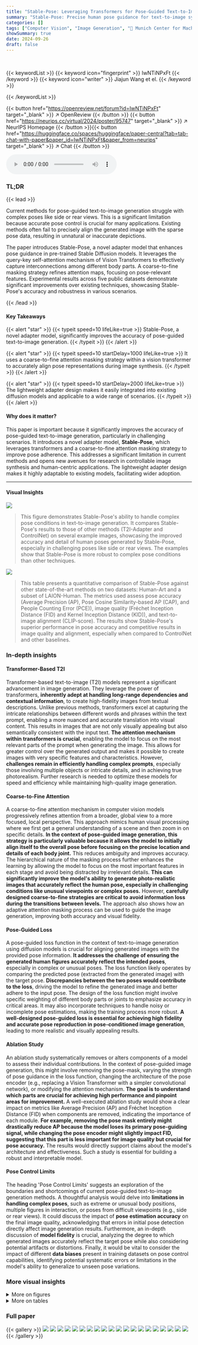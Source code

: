 ```yaml
---
title: "Stable-Pose: Leveraging Transformers for Pose-Guided Text-to-Image Generation"
summary: "Stable-Pose: Precise human pose guidance for text-to-image synthesis."
categories: []
tags: ["Computer Vision", "Image Generation", "🏢 Munich Center for Machine Learning",]
showSummary: true
date: 2024-09-26
draft: false
---
```


<br>

{{< keywordList >}}
{{< keyword icon="fingerprint" >}} IwNTiNPxFt {{< /keyword >}}
{{< keyword icon="writer" >}} Jiajun Wang et el. {{< /keyword >}}
 
{{< /keywordList >}}

{{< button href="https://openreview.net/forum?id=IwNTiNPxFt" target="_blank" >}}
↗ OpenReview
{{< /button >}}
{{< button href="https://neurips.cc/virtual/2024/poster/95747" target="_blank" >}}
↗ NeurIPS Homepage
{{< /button >}}{{< button href="https://huggingface.co/spaces/huggingface/paper-central?tab=tab-chat-with-paper&paper_id=IwNTiNPxFt&paper_from=neurips" target="_blank" >}}
↗ Chat
{{< /button >}}



<audio controls>
    <source src="https://ai-paper-reviewer.com/IwNTiNPxFt/podcast.wav" type="audio/wav">
    Your browser does not support the audio element.
</audio>


### TL;DR


{{< lead >}}

Current methods for pose-guided text-to-image generation struggle with complex poses like side or rear views.  This is a significant limitation because accurate pose control is crucial for many applications.  Existing methods often fail to precisely align the generated image with the sparse pose data, resulting in unnatural or inaccurate depictions.

The paper introduces Stable-Pose, a novel adapter model that enhances pose guidance in pre-trained Stable Diffusion models. It leverages the query-key self-attention mechanism of Vision Transformers to effectively capture interconnections among different body parts. A coarse-to-fine masking strategy refines attention maps, focusing on pose-relevant features.  Experimental results across five public datasets demonstrate significant improvements over existing techniques, showcasing Stable-Pose's accuracy and robustness in various scenarios.

{{< /lead >}}


#### Key Takeaways

{{< alert "star" >}}
{{< typeit speed=10 lifeLike=true >}} Stable-Pose, a novel adapter model, significantly improves the accuracy of pose-guided text-to-image generation. {{< /typeit >}}
{{< /alert >}}

{{< alert "star" >}}
{{< typeit speed=10 startDelay=1000 lifeLike=true >}} It uses a coarse-to-fine attention masking strategy within a vision transformer to accurately align pose representations during image synthesis. {{< /typeit >}}
{{< /alert >}}

{{< alert "star" >}}
{{< typeit speed=10 startDelay=2000 lifeLike=true >}} The lightweight adapter design makes it easily integrated into existing diffusion models and applicable to a wide range of scenarios. {{< /typeit >}}
{{< /alert >}}

#### Why does it matter?
This paper is important because it significantly improves the accuracy of pose-guided text-to-image generation, particularly in challenging scenarios.  It introduces a novel adapter model, **Stable-Pose**, which leverages transformers and a coarse-to-fine attention masking strategy to improve pose adherence.  This addresses a significant limitation in current methods and opens new avenues for research in controllable image synthesis and human-centric applications. The lightweight adapter design makes it highly adaptable to existing models, facilitating wider adoption.

------
#### Visual Insights



![](https://ai-paper-reviewer.com/IwNTiNPxFt/figures_1_1.jpg)

> This figure demonstrates Stable-Pose's ability to handle complex pose conditions in text-to-image generation.  It compares Stable-Pose's results to those of other methods (T2I-Adapter and ControlNet) on several example images, showcasing the improved accuracy and detail of human poses generated by Stable-Pose, especially in challenging poses like side or rear views. The examples show that Stable-Pose is more robust to complex pose conditions than other techniques.





![](https://ai-paper-reviewer.com/IwNTiNPxFt/tables_5_1.jpg)

> This table presents a quantitative comparison of Stable-Pose against other state-of-the-art methods on two datasets: Human-Art and a subset of LAION-Human.  The metrics used assess pose accuracy (Average Precision (AP), Pose Cosine Similarity-based AP (CAP), and People Counting Error (PCE)), image quality (Fréchet Inception Distance (FID) and Kernel Inception Distance (KID)), and text-to-image alignment (CLIP-score).  The results show Stable-Pose's superior performance in pose accuracy and competitive results in image quality and alignment, especially when compared to ControlNet and other baselines.





### In-depth insights


#### Transformer-Based T2I
Transformer-based text-to-image (T2I) models represent a significant advancement in image generation.  They leverage the power of transformers, **inherently adept at handling long-range dependencies and contextual information**, to create high-fidelity images from textual descriptions.  Unlike previous methods, transformers excel at capturing the intricate relationships between different words and phrases within the text prompt, enabling a more nuanced and accurate translation into visual content.  This results in images that are not only visually appealing but also semantically consistent with the input text.  **The attention mechanism within transformers is crucial**, enabling the model to focus on the most relevant parts of the prompt when generating the image.  This allows for greater control over the generated output and makes it possible to create images with very specific features and characteristics.  However, **challenges remain in efficiently handling complex prompts**, especially those involving multiple objects or intricate details, and in achieving true photorealism.  Further research is needed to optimize these models for speed and efficiency while maintaining high-quality image generation.

#### Coarse-to-Fine Attention
A coarse-to-fine attention mechanism in computer vision models progressively refines attention from a broader, global view to a more focused, local perspective.  This approach mimics human visual processing where we first get a general understanding of a scene and then zoom in on specific details.  **In the context of pose-guided image generation, this strategy is particularly valuable because it allows the model to initially align itself to the overall pose before focusing on the precise location and details of each body joint.**  This reduces ambiguity and improves accuracy.  The hierarchical nature of the masking process further enhances the learning by allowing the model to focus on the most important features in each stage and avoid being distracted by irrelevant details. **This can significantly improve the model's ability to generate photo-realistic images that accurately reflect the human pose, especially in challenging conditions like unusual viewpoints or complex poses.**  However, **carefully designed coarse-to-fine strategies are critical to avoid information loss during the transitions between levels.** The approach also shows how an adaptive attention masking process can be used to guide the image generation, improving both accuracy and visual fidelity.

#### Pose-Guided Loss
A pose-guided loss function in the context of text-to-image generation using diffusion models is crucial for aligning generated images with the provided pose information.  **It addresses the challenge of ensuring the generated human figures accurately reflect the intended poses**, especially in complex or unusual poses. The loss function likely operates by comparing the predicted pose (extracted from the generated image) with the target pose.  **Discrepancies between the two poses would contribute to the loss**, driving the model to refine the generated image and better adhere to the input pose.  The design of the loss function might involve specific weighting of different body parts or joints to emphasize accuracy in critical areas. It may also incorporate techniques to handle noisy or incomplete pose estimations, making the training process more robust.  **A well-designed pose-guided loss is essential for achieving high fidelity and accurate pose reproduction in pose-conditioned image generation**, leading to more realistic and visually appealing results.

#### Ablation Study
An ablation study systematically removes or alters components of a model to assess their individual contributions.  In the context of pose-guided image generation, this might involve removing the pose-mask, varying the strength of pose guidance in the loss function, changing the architecture of the pose encoder (e.g., replacing a Vision Transformer with a simpler convolutional network), or modifying the attention mechanism. **The goal is to understand which parts are crucial for achieving high performance and pinpoint areas for improvement.**  A well-executed ablation study would show a clear impact on metrics like Average Precision (AP) and Fréchet Inception Distance (FID) when components are removed, indicating the importance of each module. **For example, removing the pose mask entirely might drastically reduce AP because the model loses its primary pose-guiding signal, while changing the pose encoder might slightly impact FID, suggesting that this part is less important for image quality but crucial for pose accuracy.** The results would directly support claims about the model's architecture and effectiveness.  Such a study is essential for building a robust and interpretable model.

#### Pose Control Limits
The heading 'Pose Control Limits' suggests an exploration of the boundaries and shortcomings of current pose-guided text-to-image generation methods.  A thoughtful analysis would delve into **limitations in handling complex poses**, such as extreme or unusual body positions, multiple figures in interaction, or poses from difficult viewpoints (e.g., side or rear views). It could discuss the impact of **pose estimation accuracy** on the final image quality, acknowledging that errors in initial pose detection directly affect image generation results.  Furthermore, an in-depth discussion of **model fidelity** is crucial, analyzing the degree to which generated images accurately reflect the target pose while also considering potential artifacts or distortions.  Finally, it would be vital to consider the impact of different **data biases** present in training datasets on pose control capabilities, identifying potential systematic errors or limitations in the model's ability to generalize to unseen pose variations.


### More visual insights

<details>
<summary>More on figures
</summary>


![](https://ai-paper-reviewer.com/IwNTiNPxFt/figures_2_1.jpg)

> This figure shows the Stable Diffusion architecture with the Stable-Pose module integrated. Stable-Pose is a trainable Vision Transformer (ViT) unit added to improve pose-guided human image generation.  The figure illustrates the flow of information: starting with the input image encoded into a latent space, then through the denoising U-Net (with the Stable-Pose module), and finally decoded into the output image.  Text and pose information are also input to condition the generation. The Stable-Pose module specifically works with the pose skeleton image to refine the attention mechanism and ensure accurate alignment between the generated image and the input pose.


![](https://ai-paper-reviewer.com/IwNTiNPxFt/figures_3_1.jpg)

> This figure shows the architecture of Stable-Pose, which is composed of two main blocks: a pose encoder and a coarse-to-fine Pose-Masked Self-Attention (PMSA) Vision Transformer (ViT).  The pose encoder processes the pose image to extract high-level features. The PMSA ViT leverages a self-attention mechanism to explore the interconnections among different anatomical parts in human pose skeletons. A coarse-to-fine masking strategy is employed to smoothly refine the attention maps based on target pose-related features in a hierarchical manner, transitioning from coarse to fine levels. The output of the PMSA ViT is then combined with the output of the pose encoder and fed into the pre-trained Stable Diffusion model to generate images.


![](https://ai-paper-reviewer.com/IwNTiNPxFt/figures_6_1.jpg)

> This figure showcases Stable-Pose's ability to generate images based on text prompts and human pose skeletons, even with challenging poses like side or rear views.  It compares Stable-Pose's results to other state-of-the-art methods (T2I-Adapter and ControlNet), highlighting Stable-Pose's improved accuracy and handling of complex poses. Each row depicts different scenarios.  For each scenario, the pose skeleton is shown along with the resulting images generated by each technique.


![](https://ai-paper-reviewer.com/IwNTiNPxFt/figures_9_1.jpg)

> This figure shows a qualitative comparison of Stable-Pose with other state-of-the-art (SOTA) methods for pose-guided text-to-image generation.  The top two rows display results from the Human-Art dataset, while the bottom two rows show results from the LAION-Human dataset. Each set of images shows a pose (a), and then the generated images from T2I-Adapter, ControlNet, Uni-ControlNet, GLIGEN, HumanSD and Stable-Pose.  The results demonstrate Stable-Pose's superior performance in pose accuracy and image fidelity across various complex pose scenarios.


![](https://ai-paper-reviewer.com/IwNTiNPxFt/figures_13_1.jpg)

> This figure showcases the effectiveness of Stable-Pose in addressing complex pose conditions during text-to-image generation.  It compares the results of Stable-Pose with other existing techniques (T2I-Adapter and ControlNet) on various examples of human poses, highlighting Stable-Pose's superior performance in accurately capturing pose details, even in challenging perspectives such as side or rear views. The images demonstrate Stable-Pose's ability to generate photorealistic images with precise pose alignment.


![](https://ai-paper-reviewer.com/IwNTiNPxFt/figures_18_1.jpg)

> This figure shows a comparison of different methods for pose-guided text-to-image generation. The top row shows examples where current techniques struggle with complex poses (side or rear perspectives). The bottom row shows how Stable-Pose achieves better results by using a coarse-to-fine attention masking strategy in a vision transformer to accurately align the pose representation during image synthesis.


![](https://ai-paper-reviewer.com/IwNTiNPxFt/figures_18_2.jpg)

> This figure showcases comparative results of Stable-Pose against other techniques in pose-guided text-to-image generation.  It highlights Stable-Pose's improved ability to handle complex pose conditions, such as side or rear views, compared to existing methods. The images illustrate how Stable-Pose more accurately generates images that match the given pose information.


![](https://ai-paper-reviewer.com/IwNTiNPxFt/figures_19_1.jpg)

> This figure showcases a comparison of different methods for pose-guided text-to-image generation.  It demonstrates Stable-Pose's ability to handle challenging poses, such as side or rear views of human figures, where other methods struggle. The examples highlight Stable-Pose's superior performance in generating images that accurately reflect the input pose compared to existing techniques like T2I-Adapter and ControlNet.


![](https://ai-paper-reviewer.com/IwNTiNPxFt/figures_19_2.jpg)

> This figure showcases the results of Stable-Pose compared to other state-of-the-art techniques for pose-guided text-to-image generation.  It highlights Stable-Pose's ability to accurately generate images even under complex pose conditions (side or rear perspectives), which other methods struggle with. The figure displays various examples of input poses and the resulting images generated by each method, highlighting the improved accuracy and detail of Stable-Pose's output.


![](https://ai-paper-reviewer.com/IwNTiNPxFt/figures_19_3.jpg)

> This figure showcases the results of Stable-Pose compared to other techniques (T2I-Adapter and ControlNet) in handling complex human poses during text-to-image generation.  The image demonstrates that Stable-Pose produces more accurate and realistic images by leveraging the patch-wise attention mechanism of Vision Transformers.  The examples illustrate various poses, highlighting Stable-Pose's ability to address challenges like side or rear perspectives, often missed by other methods.


![](https://ai-paper-reviewer.com/IwNTiNPxFt/figures_20_1.jpg)

> This figure showcases the effectiveness of Stable-Pose in addressing the challenges of pose-guided text-to-image (T2I) generation.  It compares the results of Stable-Pose with other state-of-the-art methods, demonstrating its superior performance in handling complex pose conditions such as side or rear views.  The comparison highlights Stable-Pose's ability to generate images with more accurate and natural poses. Each row presents an example pose, followed by the images produced by various T2I models.


![](https://ai-paper-reviewer.com/IwNTiNPxFt/figures_20_2.jpg)

> This figure shows a qualitative comparison of Stable-Pose with other state-of-the-art methods for pose-guided text-to-image generation.  The top two rows display results using the Human-Art dataset, and the bottom two rows show results using the LAION-Human dataset.  Each set of images shows the input pose (skeleton), the generated images produced by different methods, and the ground truth image. This allows for a visual comparison of the effectiveness of each method in terms of pose accuracy and image quality.


![](https://ai-paper-reviewer.com/IwNTiNPxFt/figures_20_3.jpg)

> This figure showcases the results of Stable-Pose and other state-of-the-art (SOTA) methods in generating images based on pose input.  The comparison highlights Stable-Pose's improved performance in handling complex poses, such as those from side or rear perspectives, where previous methods often struggle.  The figure demonstrates Stable-Pose's ability to accurately generate images with correct body proportions and pose details, even in challenging scenarios.


![](https://ai-paper-reviewer.com/IwNTiNPxFt/figures_20_4.jpg)

> This figure showcases the results of Stable-Pose compared to other state-of-the-art techniques on a pose-guided text-to-image generation task.  It highlights Stable-Pose's ability to handle complex pose conditions, such as side or rear views, which were previously challenging for existing methods.  The images demonstrate that Stable-Pose produces more accurate and realistic results than its predecessors.


![](https://ai-paper-reviewer.com/IwNTiNPxFt/figures_21_1.jpg)

> This figure shows an example of pose input used in the Stable-Pose model.  The image on the left displays a stick figure representation of a person's pose, with each body part (keypoint) depicted in a different color. The image on the right shows a photograph of a fashion model that corresponds to that pose. The caption indicates that this particular pose-image pair originates from the UBC Fashion dataset.


![](https://ai-paper-reviewer.com/IwNTiNPxFt/figures_21_2.jpg)

> This figure shows several examples of images generated by different methods (T2I-Adapter, ControlNet, and Stable-Pose) given the same human pose and text prompt.  The goal is to highlight Stable-Pose's improved ability to accurately generate images reflecting the input pose, even in challenging scenarios like side or rear perspectives, where other methods struggle. The superior performance of Stable-Pose demonstrates its effectiveness in addressing the complexities of pose-guided text-to-image generation.


![](https://ai-paper-reviewer.com/IwNTiNPxFt/figures_21_3.jpg)

> This figure shows a comparison of different methods for pose-guided text-to-image generation, highlighting the improved performance of Stable-Pose in handling complex poses. The figure shows several examples of generated images, where each example includes the input pose, the images generated by the T2I-adapter, ControlNet, and Stable-Pose. The results demonstrate that Stable-Pose generates images that are more closely aligned with the input pose compared to other methods. 


</details>




<details>
<summary>More on tables
</summary>


![](https://ai-paper-reviewer.com/IwNTiNPxFt/tables_7_1.jpg)
> This table presents a quantitative comparison of Stable-Pose against other state-of-the-art (SOTA) methods on two datasets: Human-Art and a subset of LAION-Human.  The metrics used evaluate pose accuracy (AP, CAP, PCE), image quality (FID, KID), and text-to-image alignment (CLIP-score).  The results demonstrate that Stable-Pose achieves the highest pose accuracy scores across both datasets, while showing competitive performance in image quality and alignment.

![](https://ai-paper-reviewer.com/IwNTiNPxFt/tables_7_2.jpg)
> This table presents the mean Average Precision (AP) for pose estimation across three different pose orientations (front, side, and back) on the UBC Fashion dataset.  It compares the performance of several methods, including Stable-Pose, highlighting Stable-Pose's ability to handle varied and challenging poses.

![](https://ai-paper-reviewer.com/IwNTiNPxFt/tables_7_3.jpg)
> This table presents a quantitative comparison of Stable-Pose and several state-of-the-art methods for pose-guided text-to-image generation on two datasets: Human-Art and LAION-Human.  The metrics used evaluate pose accuracy (AP, CAP, PCE), image quality (FID, KID), and text-image alignment (CLIP-score).  The results show that Stable-Pose achieves the highest scores in pose accuracy metrics on both datasets, demonstrating its superior ability to generate images with correct poses.  Note that results marked with * are based on pre-trained models.

![](https://ai-paper-reviewer.com/IwNTiNPxFt/tables_7_4.jpg)
> This table presents a quantitative comparison of Stable-Pose against other state-of-the-art methods on two datasets: Human-Art and a subset of LAION-Human.  The metrics used assess pose accuracy (AP, CAP, PCE), image quality (FID, KID), and text-to-image alignment (CLIP-score).  The results show that Stable-Pose achieves higher pose accuracy than other methods while maintaining comparable image quality and alignment.

![](https://ai-paper-reviewer.com/IwNTiNPxFt/tables_8_1.jpg)
> This table presents a quantitative comparison of Stable-Pose against other state-of-the-art methods on two datasets: Human-Art and LAION-Human.  The evaluation metrics include Pose Accuracy (AP, CAP, PCE), Image Quality (FID, KID), and T2I Alignment (CLIP-score).  The results show Stable-Pose achieving the highest pose accuracy scores (AP and CAP) on both datasets, with comparable or slightly better image quality and alignment results.  The asterisk (*) indicates that some methods' results are based on publicly released model checkpoints, rather than the authors' own fully trained models.

![](https://ai-paper-reviewer.com/IwNTiNPxFt/tables_8_2.jpg)
> This table presents quantitative results on the Human-Art and LAION-Human datasets, comparing Stable-Pose to several state-of-the-art methods.  It shows the performance of each method across various metrics measuring pose accuracy (Average Precision (AP), Pose Cosine Similarity-based AP (CAP), and People Counting Error (PCE)), image quality (Fréchet Inception Distance (FID) and Kernel Inception Distance (KID)), and text-image alignment (CLIP score).  The results highlight Stable-Pose's superior performance in pose accuracy and overall image quality.

![](https://ai-paper-reviewer.com/IwNTiNPxFt/tables_8_3.jpg)
> This table presents a quantitative comparison of Stable-Pose against other state-of-the-art methods on two datasets: Human-Art and a subset of LAION-Human.  The metrics used evaluate pose accuracy (AP, CAP, PCE), image quality (FID, KID), and text-to-image alignment (CLIP-score).  The results show Stable-Pose's superior performance in pose accuracy, particularly on the LAION-Human dataset, while maintaining comparable image quality and text-to-image alignment.

![](https://ai-paper-reviewer.com/IwNTiNPxFt/tables_9_1.jpg)
> This table presents a quantitative comparison of Stable-Pose and several state-of-the-art (SOTA) methods for pose-guided text-to-image generation.  The evaluation metrics include pose accuracy (Average Precision (AP), Pose Cosine Similarity-based AP (CAP), People Counting Error (PCE)), image quality (Fréchet Inception Distance (FID), Kernel Inception Distance (KID)), and text-to-image alignment (CLIP-score).  The results are shown for two datasets: Human-Art and a subset of LAION-Human.  The asterisk (*) indicates that results for certain methods were obtained using pre-trained model checkpoints rather than training from scratch.

![](https://ai-paper-reviewer.com/IwNTiNPxFt/tables_14_1.jpg)
> This table presents a quantitative comparison of Stable-Pose against other state-of-the-art methods on two datasets: Human-Art and a subset of LAION-Human.  The metrics used to evaluate the models include pose accuracy (AP, CAP, PCE), image quality (FID, KID), and text-to-image alignment (CLIP-score).  The table shows Stable-Pose's performance relative to other methods, highlighting its strengths in pose accuracy and overall image generation.

![](https://ai-paper-reviewer.com/IwNTiNPxFt/tables_15_1.jpg)
> This table presents the quantitative results of Stable-Pose and other state-of-the-art methods on two datasets: Human-Art and a subset of LAION-Human.  The metrics used assess pose accuracy (AP, CAP, PCE), image quality (FID, KID), and text-to-image alignment (CLIP-score).  The results show that Stable-Pose achieves higher pose accuracy compared to other methods, while maintaining comparable image quality and text-to-image alignment.

![](https://ai-paper-reviewer.com/IwNTiNPxFt/tables_15_2.jpg)
> This table presents quantitative results comparing Stable-Pose against other state-of-the-art methods on two benchmark datasets: Human-Art and a subset of LAION-Human.  The evaluation metrics include Pose Accuracy (AP, CAP, PCE), Image Quality (FID, KID), and Text-to-Image Alignment (CLIP-score).  The results show that Stable-Pose achieves superior pose accuracy and comparable performance on image quality and alignment.  The asterisk (*) indicates that results for certain methods were obtained using pre-trained checkpoints rather than training from scratch.

![](https://ai-paper-reviewer.com/IwNTiNPxFt/tables_16_1.jpg)
> This table presents a quantitative comparison of Stable-Pose against several state-of-the-art (SOTA) methods on two datasets: Human-Art and a subset of LAION-Human.  The evaluation metrics cover pose accuracy (AP, CAP, PCE), image quality (FID, KID), and text-to-image alignment (CLIP-score).  The results demonstrate Stable-Pose's superior performance, particularly in pose accuracy, on both datasets.

![](https://ai-paper-reviewer.com/IwNTiNPxFt/tables_16_2.jpg)
> This table presents a quantitative comparison of Stable-Pose against other state-of-the-art methods on two datasets: Human-Art and a subset of LAION-Human.  It shows the performance across metrics like Pose Accuracy (AP, CAP, PCE), Image Quality (FID, KID), and T2I Alignment (CLIP-score).  The results demonstrate Stable-Pose's performance in terms of pose accuracy and overall image quality.

![](https://ai-paper-reviewer.com/IwNTiNPxFt/tables_16_3.jpg)
> This table presents a quantitative comparison of Stable-Pose against several state-of-the-art methods on two benchmark datasets: Human-Art and a subset of LAION-Human.  The evaluation metrics assess both pose accuracy (AP, CAP, PCE) and image quality (FID, KID, CLIP-score).  The table highlights Stable-Pose's superior performance in pose accuracy, showing comparable results in image quality and text-image alignment.

![](https://ai-paper-reviewer.com/IwNTiNPxFt/tables_17_1.jpg)
> This table presents the quantitative results of Stable-Pose and several state-of-the-art methods on two datasets: Human-Art and LAION-Human.  The metrics used assess pose accuracy (AP, CAP, PCE), image quality (FID, KID), and text-to-image alignment (CLIP-score).  The results show Stable-Pose achieving superior performance, particularly in pose accuracy, compared to the other methods. The asterisk (*) indicates that results for certain methods were obtained from already released checkpoints, not from training conducted as part of this study.

![](https://ai-paper-reviewer.com/IwNTiNPxFt/tables_17_2.jpg)
> This table presents a quantitative comparison of Stable-Pose against other state-of-the-art methods on two benchmark datasets: Human-Art and LAION-Human.  The metrics used assess pose accuracy (AP, CAP, PCE), image quality (FID, KID), and text-to-image alignment (CLIP-score).  The results show that Stable-Pose achieves superior performance in terms of pose accuracy on both datasets.  Note that some methods (*) use pre-trained checkpoints instead of being trained from scratch on the datasets, potentially explaining differences in the results.

</details>




### Full paper

{{< gallery >}}
<img src="https://ai-paper-reviewer.com/IwNTiNPxFt/1.png" class="grid-w50 md:grid-w33 xl:grid-w25" />
<img src="https://ai-paper-reviewer.com/IwNTiNPxFt/2.png" class="grid-w50 md:grid-w33 xl:grid-w25" />
<img src="https://ai-paper-reviewer.com/IwNTiNPxFt/3.png" class="grid-w50 md:grid-w33 xl:grid-w25" />
<img src="https://ai-paper-reviewer.com/IwNTiNPxFt/4.png" class="grid-w50 md:grid-w33 xl:grid-w25" />
<img src="https://ai-paper-reviewer.com/IwNTiNPxFt/5.png" class="grid-w50 md:grid-w33 xl:grid-w25" />
<img src="https://ai-paper-reviewer.com/IwNTiNPxFt/6.png" class="grid-w50 md:grid-w33 xl:grid-w25" />
<img src="https://ai-paper-reviewer.com/IwNTiNPxFt/7.png" class="grid-w50 md:grid-w33 xl:grid-w25" />
<img src="https://ai-paper-reviewer.com/IwNTiNPxFt/8.png" class="grid-w50 md:grid-w33 xl:grid-w25" />
<img src="https://ai-paper-reviewer.com/IwNTiNPxFt/9.png" class="grid-w50 md:grid-w33 xl:grid-w25" />
<img src="https://ai-paper-reviewer.com/IwNTiNPxFt/10.png" class="grid-w50 md:grid-w33 xl:grid-w25" />
<img src="https://ai-paper-reviewer.com/IwNTiNPxFt/11.png" class="grid-w50 md:grid-w33 xl:grid-w25" />
<img src="https://ai-paper-reviewer.com/IwNTiNPxFt/12.png" class="grid-w50 md:grid-w33 xl:grid-w25" />
<img src="https://ai-paper-reviewer.com/IwNTiNPxFt/13.png" class="grid-w50 md:grid-w33 xl:grid-w25" />
<img src="https://ai-paper-reviewer.com/IwNTiNPxFt/14.png" class="grid-w50 md:grid-w33 xl:grid-w25" />
<img src="https://ai-paper-reviewer.com/IwNTiNPxFt/15.png" class="grid-w50 md:grid-w33 xl:grid-w25" />
<img src="https://ai-paper-reviewer.com/IwNTiNPxFt/16.png" class="grid-w50 md:grid-w33 xl:grid-w25" />
<img src="https://ai-paper-reviewer.com/IwNTiNPxFt/17.png" class="grid-w50 md:grid-w33 xl:grid-w25" />
<img src="https://ai-paper-reviewer.com/IwNTiNPxFt/18.png" class="grid-w50 md:grid-w33 xl:grid-w25" />
<img src="https://ai-paper-reviewer.com/IwNTiNPxFt/19.png" class="grid-w50 md:grid-w33 xl:grid-w25" />
<img src="https://ai-paper-reviewer.com/IwNTiNPxFt/20.png" class="grid-w50 md:grid-w33 xl:grid-w25" />
{{< /gallery >}}